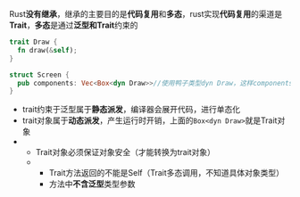 Rust**没有继承**，继承的主要目的是**代码复用**和**多态**，rust实现**代码复用**的渠道是**Trait**，**多态**是通过**泛型和Trait**约束的

```rust
trait Draw {
  fn draw(&self);
}

struct Screen {
  pub components: Vec<Box<dyn Draw>>//使用鸭子类型dyn Draw，这样components里就不是具体的类型，而是实现了Draw的所有类型
}
```

- trait约束于泛型属于**静态派发**，编译器会展开代码，进行单态化
- trait对象属于**动态派发**，产生运行时开销，上面的`Box<dyn Draw>`就是Trait对象
- - Trait对象必须保证对象安全（才能转换为trait对象）
  - - Trait方法返回的不能是Self（Trait多态调用，不知道具体对象类型）
    - 方法中**不含泛型**类型参数

